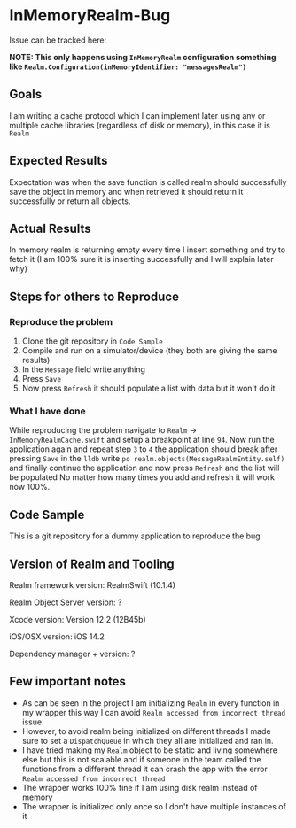 # InMemoryRealm-Bug
Issue can be tracked here: 

**NOTE: This only happens using `InMemoryRealm` configuration something like `Realm.Configuration(inMemoryIdentifier: "messagesRealm")`**

## Goals
I am writing a cache protocol which I can implement later using any or multiple cache libraries (regardless of disk or memory), in this case it is `Realm`

## Expected Results
Expectation was when the save function is called realm should successfully save the object in memory and when retrieved it should return it successfully or return all objects. 

## Actual Results
In memory realm is returning empty every time I insert something and try to fetch it (I am 100% sure it is inserting successfully and I will explain later why)

## Steps for others to Reproduce
### Reproduce the problem
1. Clone the git repository in `Code Sample`
2. Compile and run on a simulator/device (they both are giving the same results)
3. In the `Message` field write anything
4. Press `Save`
5. Now press `Refresh` it should populate a list with data but it won't do it

### What I have done
While reproducing the problem navigate to `Realm` -> `InMemoryRealmCache.swift` and setup a breakpoint at line `94`.
Now run the application again and repeat step `3` to `4` the application should break after pressing `Save` in the `lldb` write `po realm.objects(MessageRealmEntity.self)` and finally continue the application and now press `Refresh` and the list will be populated No matter how many times you add and refresh it will work now 100%.

## Code Sample
This is a git repository for a dummy application to reproduce the bug

## Version of Realm and Tooling
<!---
[In the CONTRIBUTING guidelines](https://git.io/vgxJO), you will find a script,
which will help determining some of these versions.
-->
Realm framework version: RealmSwift (10.1.4)

Realm Object Server version: ?

Xcode version: Version 12.2 (12B45b)

iOS/OSX version: iOS 14.2

Dependency manager + version: ?

## Few important notes
- As can be seen in the project I am initializing `Realm` in every function in my wrapper this way I can avoid `Realm accessed from incorrect thread` issue.
- However, to avoid realm being initialized on different threads I made sure to set a `DispatchQueue` in which they all are initialized and ran in.
- I have tried making my `Realm` object to be static and living somewhere else but this is not scalable and if someone in the team called the functions from a different thread it can crash the app with the error `Realm accessed from incorrect thread` 
- The wrapper works 100% fine if I am using disk realm instead of memory
- The wrapper is initialized only once so I don't have multiple instances of it

